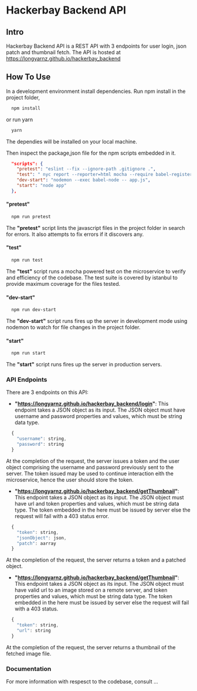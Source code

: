 # Hackerbay Backend API

## Intro
Hackerbay Backend API is a REST API with 3 endpoints for user login, json patch and thumbnail fetch. The API is hosted at  
https://longyarnz.github.io/hackerbay_backend

## How To Use
In a development environment install dependencies. Run npm install in the project folder,
```sh
  npm install
```
or run yarn
```sh
  yarn
```
The dependies will be installed on your local machine.  

Then inspect the package,json file for the npm scripts embedded in it.
```json
  "scripts": {
    "pretest": "eslint --fix --ignore-path .gitignore .",
    "test": " nyc report --reporter=html mocha --require babel-register --require babel-polyfill --recursive -R spec --exit || true",
    "dev-start": "nodemon --exec babel-node -- app.js",
    "start": "node app"
  },
```
#### "pretest"
```sh
  npm run pretest
```
The __"pretest"__ script lints the javascript files in the project folder in search for errors. It also attempts to fix errors if it discovers any.

#### "test"
```sh
  npm run test
```
The __"test"__ script runs a mocha powered test on the microservice to verify and efficiency of the codebase. The test suite is covered by istanbul to provide maximum coverage for the files tested.

#### "dev-start"
```sh
  npm run dev-start
```
The __"dev-start"__ script runs fires up the server in development mode using nodemon to watch for file changes in the project folder.

#### "start"
```sh
  npm run start
```
The __"start"__ script runs fires up the server in production servers.

### API Endpoints
There are 3 endpoints on this API:
* __"https://longyarnz.github.io/hackerbay_backend/login"__: This endpoint takes a JSON object as its input. The JSON object must have username and password properties and values, which must be string data type.
```js
  {
    "username": string,
    "password": string
  }
```
At the completion of the request, the server issues a token and the user object comprising the username and password previously sent to the server. The token issued may be used to continue interaction eith the microservice, hence the user should store the token.

* __"https://longyarnz.github.io/hackerbay_backend/getThumbnail"__: This endpoint takes a JSON object as its input. The JSON object must have url  and token properties and values, which must be string data type. The token embedded in the here must be issued by server else the request will fail with a 403 status error. 
```js
  {
    "token": string,
    "jsonObject": json,
    "patch": aarray
  }
```
At the completion of the request, the server returns a token and a patched object.

* __"https://longyarnz.github.io/hackerbay_backend/getThumbnail"__: This endpoint takes a JSON object as its input. The JSON object must have valid <url>url</url> to an image stored on a remote server, and token properties and values, which must be string data type. The token embedded in the here must be issued by server else the request will fail with a 403 status. 
```js
  {
    "token": string,
    "url": string
  }
```
At the completion of the request, the server returns a thumbnail of the fetched image file.

### Documentation
  For more information with respesct to the codebase, consult ...